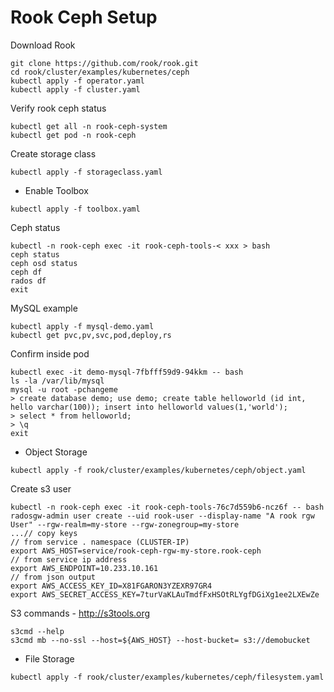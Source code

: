 # Rook Ceph Setup
Download Rook
```
git clone https://github.com/rook/rook.git
cd rook/cluster/examples/kubernetes/ceph
kubectl apply -f operator.yaml
kubectl apply -f cluster.yaml
```
Verify rook ceph status
```
kubectl get all -n rook-ceph-system
kubectl get pod -n rook-ceph
```
Create storage class
```
kubectl apply -f storageclass.yaml
```
* Enable Toolbox
```
kubectl apply -f toolbox.yaml
```
Ceph status
```
kubectl -n rook-ceph exec -it rook-ceph-tools-< xxx > bash
ceph status
ceph osd status
ceph df
rados df
exit
```
MySQL example
```
kubectl apply -f mysql-demo.yaml 
kubectl get pvc,pv,svc,pod,deploy,rs
```
Confirm inside pod
```
kubectl exec -it demo-mysql-7fbfff59d9-94kkm -- bash
ls -la /var/lib/mysql
mysql -u root -pchangeme
> create database demo; use demo; create table helloworld (id int, hello varchar(100)); insert into helloworld values(1,'world');
> select * from helloworld;
> \q
exit
```
* Object Storage
```
kubectl apply -f rook/cluster/examples/kubernetes/ceph/object.yaml
```
Create s3 user
```
kubectl -n rook-ceph exec -it rook-ceph-tools-76c7d559b6-ncz6f -- bash
radosgw-admin user create --uid rook-user --display-name "A rook rgw User" --rgw-realm=my-store --rgw-zonegroup=my-store
...// copy keys
// from service . namespace (CLUSTER-IP)
export AWS_HOST=service/rook-ceph-rgw-my-store.rook-ceph
// from service ip address
export AWS_ENDPOINT=10.233.10.161
// from json output
export AWS_ACCESS_KEY_ID=X81FGARON3YZEXR97GR4
export AWS_SECRET_ACCESS_KEY=7turVaKLAuTmdfFxHSOtRLYgfDGiXg1ee2LXEwZe
```
S3 commands - http://s3tools.org
```
s3cmd --help
s3cmd mb --no-ssl --host=${AWS_HOST} --host-bucket= s3://demobucket
```
* File Storage
```
kubectl apply -f rook/cluster/examples/kubernetes/ceph/filesystem.yaml
```
